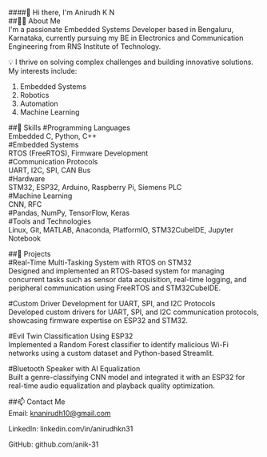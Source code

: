 ####👋 Hi there, I'm Anirudh K N  
##🧑‍💻 About Me  
I'm a passionate Embedded Systems Developer based in Bengaluru, Karnataka, currently pursuing my BE in Electronics and Communication Engineering from RNS Institute of Technology.    
  
💡 I thrive on solving complex challenges and building innovative solutions. My interests include:  
1. Embedded Systems  
2. Robotics  
3. Automation  
4. Machine Learning  
  
  
##🔧 Skills
#Programming Languages  
Embedded C, Python, C++  
#Embedded Systems  
RTOS (FreeRTOS), Firmware Development  
#Communication Protocols  
UART, I2C, SPI, CAN Bus  
#Hardware  
STM32, ESP32, Arduino, Raspberry Pi, Siemens PLC  
#Machine Learning  
CNN, RFC  
#Pandas, NumPy, TensorFlow, Keras  
#Tools and Technologies  
Linux, Git, MATLAB, Anaconda, PlatformIO, STM32CubeIDE, Jupyter Notebook  
  
##📂 Projects  
#Real-Time Multi-Tasking System with RTOS on STM32  
Designed and implemented an RTOS-based system for managing concurrent tasks such as sensor data acquisition, real-time logging, and peripheral communication using FreeRTOS and STM32CubeIDE.  

#Custom Driver Development for UART, SPI, and I2C Protocols  
Developed custom drivers for UART, SPI, and I2C communication protocols, showcasing firmware expertise on ESP32 and STM32.  

#Evil Twin Classification Using ESP32  
Implemented a Random Forest classifier to identify malicious Wi-Fi networks using a custom dataset and Python-based Streamlit.  

#Bluetooth Speaker with AI Equalization  
Built a genre-classifying CNN model and integrated it with an ESP32 for real-time audio equalization and playback quality optimization.  

##📫 Contact Me  
Email: knanirudh10@gmail.com  

LinkedIn: linkedin.com/in/anirudhkn31  

GitHub: github.com/anik-31  
